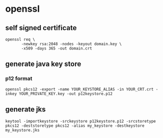 # openssl

## self signed certificate
```
openssl req \
       -newkey rsa:2048 -nodes -keyout domain.key \
       -x509 -days 365 -out domain.crt
```

## generate java key store
### p12 format
```
openssl pkcs12 -export -name YOUR_KEYSTORE_ALIAS -in YOUR_CRT.crt -inkey YOUR_PRIVATE_KEY.key -out p12keystore.p12
```
## generate jks
```
keytool -importkeystore -srckeystore p12keystore.p12 -srcstoretype pkcs12 -deststoretype pkcs12 -alias my_keystore -destkeystore my_keystore.jks
```

